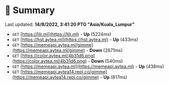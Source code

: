 # 📖 Summary
Last updated: **14/8/2022, 3:41:20 PTG "Asia/Kuala_Lumpur"**

- `GET` [https://lilr.ml](https://lilr.ml) - **Up** (5224ms)
- `GET` [https://hst.aytea.ml](https://hst.aytea.ml) - **Up** (433ms)
- `GET` [https://memeapi.aytea.ml/gimme](https://memeapi.aytea.ml/gimme) - **Down** (2871ms)
- `GET` [https://color.aytea.ml/4b31d6.png](https://color.aytea.ml/4b31d6.png) - **Down** (540ms)
- `GET` [https://memeapi.aytea.ml](https://memeapi.aytea.ml) - **Up** (438ms)
- `GET` [https://memeapi.aytea14.repl.co/gimme](https://memeapi.aytea14.repl.co/gimme) - **Up** (817ms)
